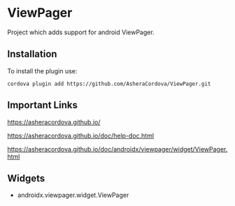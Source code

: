 # ViewPager

Project which adds support for android ViewPager.

## Installation
To install the plugin use:

```
cordova plugin add https://github.com/AsheraCordova/ViewPager.git
```

## Important Links
https://asheracordova.github.io/

https://asheracordova.github.io/doc/help-doc.html

https://asheracordova.github.io/doc/androidx/viewpager/widget/ViewPager.html

## Widgets
* androidx.viewpager.widget.ViewPager
